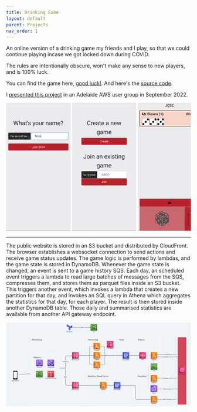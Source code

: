 ```yaml
---
title: Drinking Game
layout: default
parent: Projects
nav_order: 1
---
```


An online version of a drinking game my friends and I play, so that we could continue playing incase we got locked down during COVID.

The rules are intentionally obscure, won't make any sense to new players, and is 100% luck.

You can find the game here, [good luck!]. And here's the [source code].

I [presented this project] in an Adelaide AWS user group in September 2022.

<div style="overflow: auto; white-space: nowrap;">
<img src="../assets/images/drinking_game00.png" style="height: 350px; width: auto;"/>
<img src="../assets/images/drinking_game02.png" style="height: 350px; width: auto;"/>
<img src="../assets/images/drinking_game06.png" style="height: 350px; width: auto;"/>
<img src="../assets/images/drinking_game03.png" style="height: 350px; width: auto;"/>
<img src="../assets/images/drinking_game04.png" style="height: 350px; width: auto;"/>
<img src="../assets/images/drinking_game05.png" style="height: 350px; width: auto;"/>
</div>

---

The public website is stored in an S3 bucket and distributed by CloudFront. The browser establishes a websocket connection to send actions and receive game status updates. The game logic is performed by lambdas, and the game state is stored in DynamoDB. Whenever the game state is changed, an event is sent to a game history SQS. Each day, an scheduled event triggers a lambda to read large batches of messages from the SQS, compresses them, and stores them as parquet files inside an S3 bucket. This triggers another event, which invokes a lambda that creates a new partition for that day, and invokes an SQL query in Athena which aggregates the statistics for that day, for each player. The result is then stored inside another DynamoDB table. Those daily and summarised statistics are available from another API gateway endpoint.

<img src="../assets/images/drinking_game01.png"/>

[source code]: https://github.com/Nick-Sullivan/death-dice
[presented this project]: ../assets/pdf/drinking_game.pdf
[good luck!]: https://100percentofthetimehotspaghetti.com/dice.html
